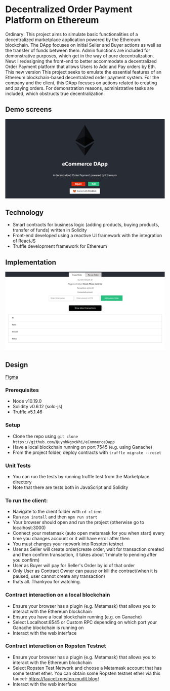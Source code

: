 # Decentralized Order Payment Platform on Ethereum
Ordinary:
This project aims to simulate basic functionalities of a decentralized marketplace application powered by the Ethereum blockchain. 
The DApp focuses on initial Seller and Buyer actions as well as the transfer of funds between them. Admin functions are included for demonstrative purposes, which get in the way of pure decentralization.
New:
I redesigning the front-end to better accommodate a decentralized Order Payment platform that allows Users to Add and Pay orders by Eth.
This new version 
This project seeks to emulate the essential features of an Ethereum blockchain-based decentralized order payment system.
For the company and the client, this DApp focuses on actions related to creating and paying orders. For demonstration reasons, administrative tasks are included, which obstructs true decentralization.

## Demo screens
![Logo](./client//public/demo1.png)

## Technology

- Smart contracts for business logic (adding products, buying products, transfer of funds) written in Solidity
- Front-end developed using a reactive UI framework with the integration of ReactJS
- Truffle development framework for Ethereum

## Implementation
![Logo](./client//public/demo.png)

## Design

[Figma](https://www.figma.com/community/file/1125969377350002819)

### Prerequisites

- Node v10.19.0
- Solidity v0.6.12 (solc-js)
- Truffle v5.1.46

### Setup
- Clone the repo using `git clone https://github.com/QuynhNgocNhi/eCommerceDapp`
- Have a local blockchain running on port 7545 (e.g. using Ganache)
- From the project folder, deploy contracts with `truffle migrate --reset`

### Unit Tests
- You can run the tests by running truffle test from the Marketplace directory
- Note that there are tests both in JavaScript and Solidity

### To run the client:
- Navigate to the client folder with `cd client`
- Run `npm install` and then `npm run start`
- Your browser should open and run the project (otherwise go to localhost:3000)
- Connect your metamask (auto open metamask for you when start) every time you changes account or it will have error after then
- You must changes your network into Rospten testnet
- User as Seller will create order(create order, wait for transaction created and then confirm transaction, it takes about 1 minute to pending after you confirm)
- User as Buyer will pay for Seller's Order by id of that order
- Only User as Contract Owner can pause or kill the contract(when it is paused, user cannot create any transaction)
- thats all.
Thankyou for watching.
### Contract interaction on a local blockchain
- Ensure your browser has a plugin (e.g. Metamask) that allows you to interact with the Ethereum blockchain
- Ensure you have a local blockchain running (e.g. on Ganache)
- Select Localhost:8545 or Custom RPC depending on which port your Ganache blockchain is running on
- Interact with the web interface

### Contract interaction on Ropsten Testnet
- Ensure your browser has a plugin (e.g. Metamask) that allows you to interact with the Ethereum blockchain
- Select Ropsten Test Network and choose a Metamask account that has some testnet ether. You can obtain some Ropsten testnet ether via this faucet: https://faucet.ropsten.mudit.blog/
- Interact with the web interface
